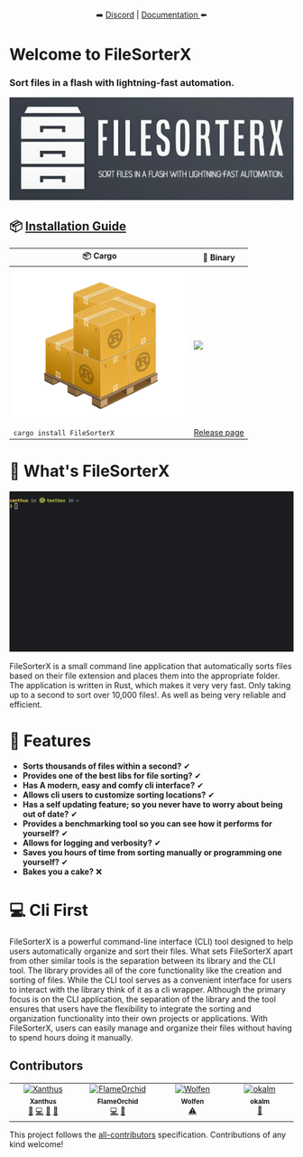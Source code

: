  <p align="center">
 <br><br>
➡️
<a href="https://discord.gg/jW5mBqYFh9">Discord</a> | 
<a href="https://github.com/Xanthus58/FileSorterX/wiki">Documentation </a>
 ⬅️
</p>

# Welcome to FileSorterX
### Sort files in a flash with lightning-fast automation.
![Logo](media/filesorterx-logo.png)

## 📦 [Installation Guide](https://github.com/Ciphey/Ciphey/wiki/Installation)
| 📦 Cargo                                   | 💾  Binary                                                         |
|-------------------------------------------|-------------------------------------------------------------------|
| ![Cargo](media/cargo.png) | <img src="https://i.imgur.com/Y58skH4.png" width="250" />                        |
| `cargo install FileSorterX`| [Release page](https://github.com/Xanthus58/FileSorterX/releases) |

# 🤔 What's FileSorterX
![FileSorterX-demo-gif](media/FileSorterX.gif)

FileSorterX is a small command line application that automatically sorts files based on their file extension and places them into the appropriate folder. The application is written in Rust, which makes it very very fast. Only taking up to a second to sort over 10,000 files!. As well as being very reliable and efficient.

# 🎉 Features
- **Sorts thousands of files within a second?** ✔ 
- **Provides one of the best libs for file sorting?** ✔
- **Has A modern, easy and comfy cli interface?** ✔
- **Allows cli users to customize sorting locations?** ✔
- **Has a self updating feature; so you never have to worry about being out of date?** ✔
- **Provides a benchmarking tool so you can see how it performs for yourself?** ✔
- **Allows for logging and verbosity?** ✔
- **Saves you hours of time from sorting manually or programming one yourself?** ✔
- **Bakes you a cake?** ❌

# 💻 Cli First
FileSorterX is a powerful command-line interface (CLI) tool designed to help users automatically organize and sort their files. What sets FileSorterX apart from other similar tools is the separation between its library and the CLI tool. The library provides all of the core functionality like the creation and sorting of files. While the CLI tool serves as a convenient interface for users to interact with the library think of it as a cli wrapper. Although the primary focus is on the CLI application, the separation of the library and the tool ensures that users have the flexibility to integrate the sorting and organization functionality into their own projects or applications. With FileSorterX, users can easily manage and organize their files without having to spend hours doing it manually.

## Contributors

<!-- ALL-CONTRIBUTORS-LIST:START - Do not remove or modify this section -->
<!-- prettier-ignore-start -->
<!-- markdownlint-disable -->
<table>
  <tbody>
    <tr>
      <td align="center" valign="top" width="14.28%"><a href="https://xanthus.uk/"><img src="https://avatars.githubusercontent.com/u/66909997?v=4?s=100" width="100px;" alt="Xanthus"/><br /><sub><b>Xanthus</b></sub></a><br /><a href="#ideas-Xanthus58" title="Ideas, Planning, & Feedback">🤔</a> <a href="https://github.com/Xanthus58/FileSorterX/commits?author=Xanthus58" title="Code">💻</a> <a href="#design-Xanthus58" title="Design">🎨</a> <a href="#maintenance-Xanthus58" title="Maintenance">🚧</a></td>
      <td align="center" valign="top" width="14.28%"><a href="https://github.com/FlameOrchid"><img src="https://avatars.githubusercontent.com/u/57208295?v=4?s=100" width="100px;" alt="FlameOrchid"/><br /><sub><b>FlameOrchid</b></sub></a><br /><a href="https://github.com/Xanthus58/FileSorterX/commits?author=FlameOrchid" title="Code">💻</a> <a href="https://github.com/Xanthus58/FileSorterX/issues?q=author%3AFlameOrchid" title="Bug reports">🐛</a></td>
      <td align="center" valign="top" width="14.28%"><a href="https://github.com/WolfenXVII"><img src="https://avatars.githubusercontent.com/u/91616065?v=4?s=100" width="100px;" alt="Wolfen"/><br /><sub><b>Wolfen</b></sub></a><br /><a href="https://github.com/Xanthus58/FileSorterX/commits?author=WolfenXVII" title="Tests">⚠️</a></td>
      <td align="center" valign="top" width="14.28%"><a href="https://github.com/okalm"><img src="https://avatars.githubusercontent.com/u/40634668?v=4?s=100" width="100px;" alt="okalm"/><br /><sub><b>okalm</b></sub></a><br /><a href="https://github.com/Xanthus58/FileSorterX/issues?q=author%3Aokalm" title="Bug reports">🐛</a></td>
    </tr>
  </tbody>
</table>

<!-- markdownlint-restore -->
<!-- prettier-ignore-end -->

<!-- ALL-CONTRIBUTORS-LIST:END -->

This project follows the [all-contributors](https://github.com/all-contributors/all-contributors) specification. Contributions of any kind welcome!

